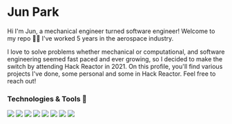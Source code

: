 # Jun Park

Hi I'm Jun, a mechanical engineer turned software engineer!
Welcome to my repo 🙇‍♂️
I've worked 5 years in the aerospace industry.

I love to solve problems whether mechanical or computational, and software engineering seemed fast paced and ever growing, so I decided to make the switch by attending Hack Reactor in 2021.
On this profile, you'll find various projects I've done, some personal and some in Hack Reactor.
Feel free to reach out! 


### Technologies & Tools 🧰

![](https://img.shields.io/badge/Code-JavaScript-informational?style=flat-square&logo=javascript&logoColor=white&color=yellow)
![](https://img.shields.io/badge/TOOL-NodeJS-informational?style=flat-square&logo=NodeJS&logoColor=white&color=yellow)
![](https://img.shields.io/badge/TOOL-ReactJS-informational?style=flat-square&logo=React&logoColor=white&color=yellow)
![](https://img.shields.io/badge/OS-Linux-informational?style=flat-square&logo=linux&logoColor=white&color=yellow)
![](https://img.shields.io/badge/OS-MacOS-informational?style=flat-square&logo=MacOS&logoColor=white&color=yellow)
![](https://img.shields.io/badge/TOOL-PostgreSQL-informational?style=flat-square&logo=PostgreSQL&logoColor=white&color=yellow)
![](https://img.shields.io/badge/TOOL-Docker-informational?style=flat-square&logo=Docker&logoColor=white&color=yellow)
![](https://img.shields.io/badge/TOOL-EC2-informational?style=flat-square&logo=Amazon&logoColor=white&color=yellow)






